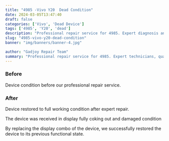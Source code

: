 ```yaml
---
title: "4985 -Vivo Y20  Dead Condition"
date: 2024-03-05T13:47:40
draft: false
categories: ['Vivo', 'Dead Device']
tags: ['4985', 'Y20', 'dead']
description: "Professional repair service for 4985. Expert diagnosis and quality repairs in Bangalore."
slug: "4985-vivo-y20-dead-condition"
banner: "img/banners/banner-4.jpg"

author: "Gadjoy Repair Team"
summary: "Professional repair service for 4985. Expert technicians, quality parts, warranty included."
---
```


### Before

Device condition before our professional repair service.

### After

Device restored to full working condition after expert repair.

The device was received in display fully coking out and damaged condition

By replacing the display combo of the device, we successfully restored the device to its previous functional state.